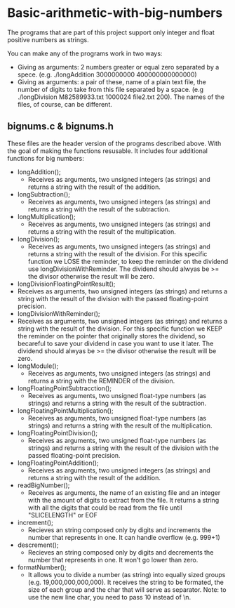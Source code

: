 # Basic-arithmetic-with-big-numbers

The programs that are part of this project support only integer and float positive numbers as strings.

You can make any of the programs work in two ways:
- Giving as arguments: 2 numbers greater or equal zero separated by a spece. (e.g. ./longAddition 3000000000 400000000000000)
- Giving as arguments: a pair of these, name of a plain text file, the number of digits to take from this file separated by a space. (e.g ./longDivision M82589933.txt 1000024 file2.txt 200). The names of the files, of course, can be different.

## bignums.c & bignums.h

These files are the header version of the programs described above. With the goal of making the functions resusable. It includes four additional functions for big numbers:

*	longAddition();
	*	Receives as arguments, two unsigned integers (as strings) and returns a string with the result of the addition.
*	longSubtraction();
	*	Receives as arguments, two unsigned integers (as strings) and returns a string with the result of the subtraction.
*	longMultiplication();
	*	Receives as arguments, two unsigned integers (as strings) and returns a string with the result of the multiplication.
*	longDivision();
	*	Receives as arguments, two unsigned integers (as strings) and returns a string with the result of the division. For this specific function we LOSE the reminder, to keep the reminder on the dividend use longDivisionWithReminder. The dividend should alwyas be >= the divisor otherwise the result will be zero.
*	longDivisionFloatingPointResult();
*	Receives as arguments, two unsigned integers (as strings) and returns a string with the result of the division with the passed floating-point precision.
*	longDivisionWithReminder();
*	Receives as arguments, two unsigned integers (as strings) and returns a string with the result of the division. For this specific function we KEEP the reminder on the pointer that originally stores the dividend, so becareful to save your dividend in case you want to use it later. The dividend should alwyas be >= the divisor otherwise the result will be zero.
*	longModule();
	*	Receives as arguments, two unsigned integers (as strings) and returns a string with the REMINDER of the division.
*	longFloatingPointSubtracction();
	*	Receives as arguments, two unsigned float-type numbers (as strings) and returns a string with the result of the subtraction.
*	longFloatingPointMultiplication();
	*	Receives as arguments, two unsigned float-type numbers (as strings) and returns a string with the result of the multiplication.
*	longFloatingPointDivision();
	*	Receives as arguments, two unsigned float-type numbers (as strings) and returns a string with the result of the division with the passed floating-point precision.
*	longFloatingPointAddition();
	*	Receives as arguments, two unsigned integers (as strings) and returns a string with the result of the addition.
*	readBigNumber();
	*	Receives as arguments, the name of an existing file and an integer with the amount of digits to extract from the file. It returns a string with all the digits that could be read from the file until "SLICELENGTH" or EOF
*	increment();
	*	Recieves an string composed only by digits and increments the number that represents in one. It can handle overflow (e.g. 999+1)
*	descrement();
	*	Recieves an string composed only by digits and decrements the number that represents in one. It won't go lower than zero.
*	formatNumber();
	*	It allows you to divide a number (as string) into equally sized groups (e.g. 19,000,000,000,000). It receives the string to be formated, the size of each group and the char that will serve as separator. Note: to use the new line char, you need to pass 10 instead of \n.
